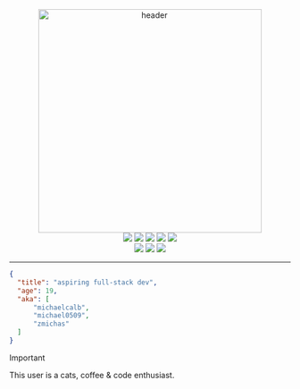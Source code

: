 <div align=center>
  <img src="https://i.ibb.co/YWdmqS1/header.png" alt="header" width=400>
</div>
<div align=center>
  <img src="https://img.shields.io/badge/TypeScript-007ACC?style=for-the-badge&logo=typescript&logoColor=white">
  <img src="https://img.shields.io/badge/React-20232A?style=for-the-badge&logo=react&logoColor=61DAFB">
  <img src="https://img.shields.io/badge/Node.js-43853D?style=for-the-badge&logo=node.js&logoColor=white">
  <img src="https://img.shields.io/badge/express.js-%23404d59.svg?style=for-the-badge&logo=express&logoColor=%2361DAFB">
  <img src="https://img.shields.io/badge/Electron-191970?style=for-the-badge&logo=Electron&logoColor=white">
</div>
<div align=center>
  <img src="https://img.shields.io/badge/javascript-%23323330.svg?style=for-the-badge&logo=javascript&logoColor=%23F7DF1E">
  <img src="https://img.shields.io/badge/HTML5-E34F26?style=for-the-badge&logo=html5&logoColor=white">
  <img src="https://img.shields.io/badge/CSS3-1572B6?style=for-the-badge&logo=css3&logoColor=white">
</div>
<hr>
<div>
  
  ```json
  {
    "title": "aspiring full-stack dev",
    "age": 19,
    "aka": [
        "michaelcalb",
        "michael0509",
        "zmichas"
    ]
  }
  ```
</div>

> [!IMPORTANT]
> This user is a cats, coffee & code enthusiast.
> <!-- spread the word -->
